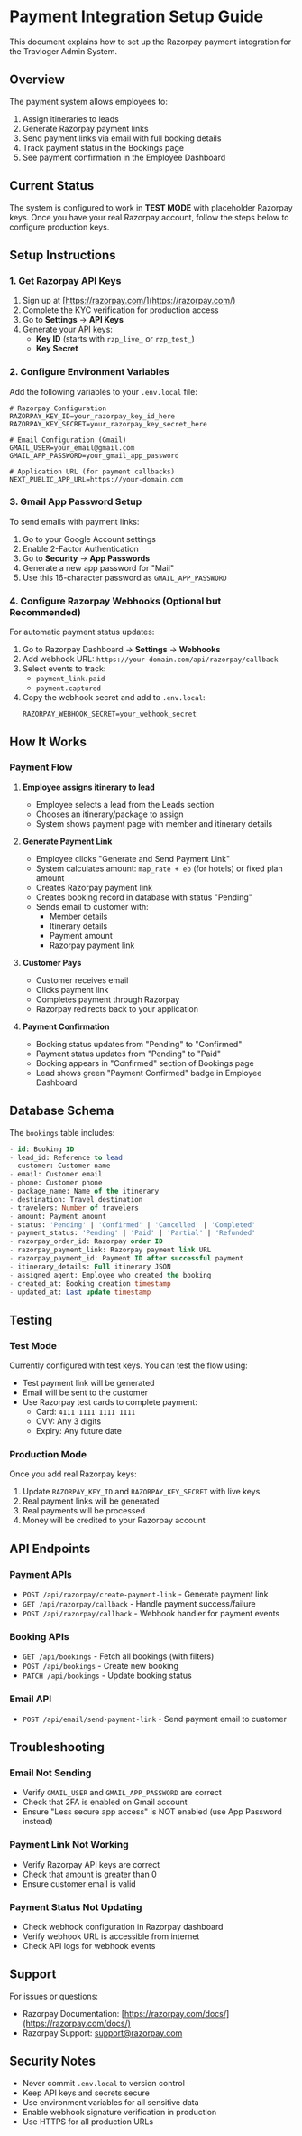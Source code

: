 # Payment Integration Setup Guide

This document explains how to set up the Razorpay payment integration for the Travloger Admin System.

## Overview

The payment system allows employees to:
1. Assign itineraries to leads
2. Generate Razorpay payment links
3. Send payment links via email with full booking details
4. Track payment status in the Bookings page
5. See payment confirmation in the Employee Dashboard

## Current Status

The system is configured to work in **TEST MODE** with placeholder Razorpay keys. Once you have your real Razorpay account, follow the steps below to configure production keys.

## Setup Instructions

### 1. Get Razorpay API Keys

1. Sign up at [https://razorpay.com/](https://razorpay.com/)
2. Complete the KYC verification for production access
3. Go to **Settings** → **API Keys**
4. Generate your API keys:
   - **Key ID** (starts with `rzp_live_` or `rzp_test_`)
   - **Key Secret**

### 2. Configure Environment Variables

Add the following variables to your `.env.local` file:

```env
# Razorpay Configuration
RAZORPAY_KEY_ID=your_razorpay_key_id_here
RAZORPAY_KEY_SECRET=your_razorpay_key_secret_here

# Email Configuration (Gmail)
GMAIL_USER=your_email@gmail.com
GMAIL_APP_PASSWORD=your_gmail_app_password

# Application URL (for payment callbacks)
NEXT_PUBLIC_APP_URL=https://your-domain.com
```

### 3. Gmail App Password Setup

To send emails with payment links:

1. Go to your Google Account settings
2. Enable 2-Factor Authentication
3. Go to **Security** → **App Passwords**
4. Generate a new app password for "Mail"
5. Use this 16-character password as `GMAIL_APP_PASSWORD`

### 4. Configure Razorpay Webhooks (Optional but Recommended)

For automatic payment status updates:

1. Go to Razorpay Dashboard → **Settings** → **Webhooks**
2. Add webhook URL: `https://your-domain.com/api/razorpay/callback`
3. Select events to track:
   - `payment_link.paid`
   - `payment.captured`
4. Copy the webhook secret and add to `.env.local`:
   ```env
   RAZORPAY_WEBHOOK_SECRET=your_webhook_secret
   ```

## How It Works

### Payment Flow

1. **Employee assigns itinerary to lead**
   - Employee selects a lead from the Leads section
   - Chooses an itinerary/package to assign
   - System shows payment page with member and itinerary details

2. **Generate Payment Link**
   - Employee clicks "Generate and Send Payment Link"
   - System calculates amount: `map_rate + eb` (for hotels) or fixed plan amount
   - Creates Razorpay payment link
   - Creates booking record in database with status "Pending"
   - Sends email to customer with:
     - Member details
     - Itinerary details
     - Payment amount
     - Razorpay payment link

3. **Customer Pays**
   - Customer receives email
   - Clicks payment link
   - Completes payment through Razorpay
   - Razorpay redirects back to your application

4. **Payment Confirmation**
   - Booking status updates from "Pending" to "Confirmed"
   - Payment status updates from "Pending" to "Paid"
   - Booking appears in "Confirmed" section of Bookings page
   - Lead shows green "Payment Confirmed" badge in Employee Dashboard

## Database Schema

The `bookings` table includes:

```sql
- id: Booking ID
- lead_id: Reference to lead
- customer: Customer name
- email: Customer email
- phone: Customer phone
- package_name: Name of the itinerary
- destination: Travel destination
- travelers: Number of travelers
- amount: Payment amount
- status: 'Pending' | 'Confirmed' | 'Cancelled' | 'Completed'
- payment_status: 'Pending' | 'Paid' | 'Partial' | 'Refunded'
- razorpay_order_id: Razorpay order ID
- razorpay_payment_link: Razorpay payment link URL
- razorpay_payment_id: Payment ID after successful payment
- itinerary_details: Full itinerary JSON
- assigned_agent: Employee who created the booking
- created_at: Booking creation timestamp
- updated_at: Last update timestamp
```

## Testing

### Test Mode

Currently configured with test keys. You can test the flow using:
- Test payment link will be generated
- Email will be sent to the customer
- Use Razorpay test cards to complete payment:
  - Card: `4111 1111 1111 1111`
  - CVV: Any 3 digits
  - Expiry: Any future date

### Production Mode

Once you add real Razorpay keys:
1. Update `RAZORPAY_KEY_ID` and `RAZORPAY_KEY_SECRET` with live keys
2. Real payment links will be generated
3. Real payments will be processed
4. Money will be credited to your Razorpay account

## API Endpoints

### Payment APIs
- `POST /api/razorpay/create-payment-link` - Generate payment link
- `GET /api/razorpay/callback` - Handle payment success/failure
- `POST /api/razorpay/callback` - Webhook handler for payment events

### Booking APIs
- `GET /api/bookings` - Fetch all bookings (with filters)
- `POST /api/bookings` - Create new booking
- `PATCH /api/bookings` - Update booking status

### Email API
- `POST /api/email/send-payment-link` - Send payment email to customer

## Troubleshooting

### Email Not Sending
- Verify `GMAIL_USER` and `GMAIL_APP_PASSWORD` are correct
- Check that 2FA is enabled on Gmail account
- Ensure "Less secure app access" is NOT enabled (use App Password instead)

### Payment Link Not Working
- Verify Razorpay API keys are correct
- Check that amount is greater than 0
- Ensure customer email is valid

### Payment Status Not Updating
- Check webhook configuration in Razorpay dashboard
- Verify webhook URL is accessible from internet
- Check API logs for webhook events

## Support

For issues or questions:
- Razorpay Documentation: [https://razorpay.com/docs/](https://razorpay.com/docs/)
- Razorpay Support: support@razorpay.com

## Security Notes

- Never commit `.env.local` to version control
- Keep API keys and secrets secure
- Use environment variables for all sensitive data
- Enable webhook signature verification in production
- Use HTTPS for all production URLs




